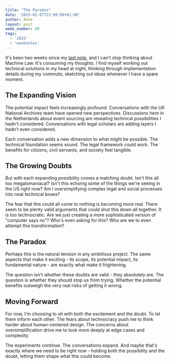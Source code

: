 ```yaml
---
title: "The Paradox"
date: '2025-02-07T21:00:00+01:00'
author: Anne
layout: post
week_number: 80
tags:
  - '2025'
  - 'weeknotes'
---
```


It's been two weeks since my [last note](/2025/01/25/machine-law.html), and I can't stop thinking about
Machine Law. It's consuming my thoughts. I find myself working out technical solutions in my head at night, thinking
through implementation details during my commute, sketching out ideas whenever I have a spare moment.

## The Expanding Vision

The potential impact feels increasingly profound. Conversations with the UK National Archives team have opened new
perspectives. Discussions here in the Netherlands about event sourcing are revealing technical possibilities I hadn't
considered. Conversations with legal scholars are adding layers I hadn't even considered.

Each conversation adds a new dimension to what might be possible. The technical foundation seems sound. The legal
framework could work. The benefits for citizens, civil servants, and society feel tangible.

## The Growing Doubts

But with each expanding possibility comes a matching doubt. Isn't this all too megalomaniacal?
Isn't this echoing some of the things we're seeing in the US right now?
Am I oversimplifying complex legal and social processes into neat technical boxes?

The fear that this could all come to nothing is becoming more real. There seem to be plenty valid arguments that could
shut this down all together. It is too technocratic. Are we just creating a more sophisticated version of "computer
says no"? Who's even asking for this? Who are we to even attempt this transformation?

## The Paradox

Perhaps this is the natural tension in any ambitious project. The same aspects that make it exciting - its scope, its
potential impact, its fundamental nature - are exactly what make it frightening.

The question isn't whether these doubts are valid - they absolutely are. The question is whether they should stop us
from trying. Whether the potential benefits outweigh the very real risks of getting it wrong.

## Moving Forward

For now, I'm choosing to sit with both the excitement and the doubt. To let them inform each other. The fears about
technocracy push me to think harder about human-centered design. The concerns about oversimplification drive me to look
more deeply at edge cases and complexity.

The experiments continue. The conversations expand. And maybe that's exactly where we need to be right now - holding
both the possibility and the doubt, letting them shape what this could become.
